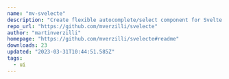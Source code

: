 ```yaml
---
name: "mv-svelecte"
description: "Create flexible autocomplete/select component for Svelte."
repo_url: "https://github.com/mverzilli/svelecte"
author: "martinverzilli"
homepage: "https://github.com/mverzilli/svelecte#readme"
downloads: 23
updated: "2023-03-31T10:44:51.585Z"
tags: 
  - ui
---
```


